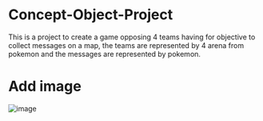 # Concept-Object-Project

This is a project to create a game opposing 4 teams having for objective to collect messages on a map, the teams are represented by 4 arena from pokemon and the messages are represented by pokemon.

# Add image

![image](https://mvistatic.com/photosmvi/2021/07/01/P27207164D4445551G_crop_640-330_.jpg)
